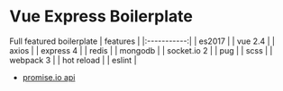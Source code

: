 # Vue Express Boilerplate

Full featured boilerplate
| features    |
|:-----------:|
| es2017      |
| vue 2.4     |
| axios       |
| express 4   |
| redis       |
| mongodb     |
| socket.io 2 |
| pug         |
| scss        |
| webpack 3   |
| hot reload  |
| eslint      |

- [promise.io api](./docs/promise.io.md)
